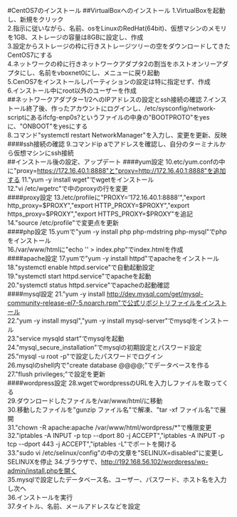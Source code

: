 #CentOS7のインストール
##VirtualBoxへのインストール
1.VirtualBoxを起動し、新規をクリック  
2.指示に従いながら、名前、osをLinuxのRedHat(64bit)、仮想マシンのメモリを1GB、ストレージの容量は8GBに設定し、作成  
3.設定からストレージの枠に行きストレージツリーの空をダウンロードしてきたCentOS7にする  
4.ネットワークの枠に行きネットワークアダプタ2の割当をホストオンリーアダプタにし、名前をvboxnet0にし、メニューに戻り起動  
5.CenOS7をインストールしパーティションの設定は特に指定せず、作成  
6.インストール中にroot以外のユーザーを作成  
##ネットワークアダプター1/2へのIPアドレスの設定とssh接続の確認
7.インストール終了後、作ったアカウントにログインし、/etc/sysconfig/network-scriptにあるifcfg-enp0s?というファイルの中身の"BOOTPROTO"をyesに、"ONBOOT"をyesにする  
8.コマンド"systemctl restart NetworkManager"を入力し、変更を更新、反映  
####ssh接続の確認
9.コマンドip aでアドレスを確認し、自分のターミナルから仮想マシンにssh接続  
##インストール後の設定、アップデート 
####yum設定
10.etc/yum.confの中に"proxy=https://172.16.40.1:8888"と"proxy=http://172.16.40.1:8888"を追加する 
11."yum -y install wget"でwgetをインストール   
12."vi /etc/wgetrc"で中のproxyの行を変更  
####proxy設定
13./etc/profileに"PROXY='172.16.40.1:8888'","export http_proxy=$PROXY","export HTTP_PROXY=$PROXY","export https_proxy=$PROXY","export HTTPS_PROXY=$PROXY"を追記  
14."source /etc/profile"で変更点を更新  
####php設定
15.yumで"yum -y install php php-mdstring php-mysql"でphpをインストール  
16./var/www/htmlに"echo '<?php echo phpinfo(); ?>' > index.php"でindex.htmlを作成  
####apache設定
17.yumで"yum -y install httpd"でapacheをインストール  
18."systemctl enable httpd.service"で自動起動設定  
19."systemctl start httpd.service"でapacheを起動  
20."systemctl status httpd.service"でapacheの起動確認  
####mysql設定
21."yum -y install http://dev.mysql.com/get/mysql-community-release-el7-5.noarch.rpm"で公式リポジトリファイルをインストール  
22."yum -y install mysql","yum -y install mysql-server"でmysqlをインストール  
23."service mysqld start"でmysqlを起動  
24."mysql_secure_installation"でmysqlの初期設定とパスワード設定  
25."mysql -u root -p"で設定したパスワードでログイン  
26.mysqlのshell内で"create database @@@@;"でデータベースを作る  
27."flush privileges;"で設定を更新  
####wordpress設定
28.wgetでwordpressのURLを入力しファイルを取ってくる  
29.ダウンロードしたファイルを/var/www/html/に移動  
30.移動したファイルを"gunzip ファイル名"で解凍、"tar -xf ファイル名"で展開  
31."chown -R apache:apache /var/www/html/wordpress/*"で権限変更  
32."iptables -A INPUT -p tcp --dport 80 -j ACCEPT","iptables -A INPUT -p tcp --dport 443 -j ACCEPT","iptables -L"でポートを開ける  
33."sudo vi /etc/selinux/config"の中の文章を"SELINUX=disabled"に変更しSELINUXを停止
34.ブラウザで、http://192.168.56.102/wordpress/wp-admin/install.phpを開く  
35.mysqlで設定したデータベース名、ユーザー、パスワード、ホスト名を入力し次へ  
36.インストールを実行  
37.タイトル、名前、メールアドレスなどを設定  

